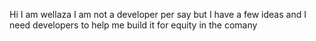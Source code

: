 Hi I am wellaza I am not a developer per say but I have a few ideas and I need developers to help me build it for equity in the comany
